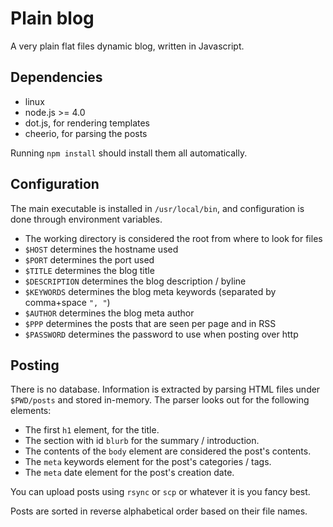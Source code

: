 # Plain blog

A very plain flat files dynamic blog, written in Javascript.

## Dependencies

- linux
- node.js >= 4.0
- dot.js, for rendering templates
- cheerio, for parsing the posts

Running ```npm install``` should install them all automatically.

## Configuration

The main executable is installed in ```/usr/local/bin```, and configuration is
done through environment variables.

- The working directory is considered the root from where to look for files
- ```$HOST``` determines the hostname used
- ```$PORT``` determines the port used
- ```$TITLE``` determines the blog title
- ```$DESCRIPTION``` determines the blog description / byline
- ```$KEYWORDS``` determines the blog meta keywords (separated by comma+space ```", "```)
- ```$AUTHOR``` determines the blog meta author
- ```$PPP``` determines the posts that are seen per page and in RSS
- ```$PASSWORD``` determines the password to use when posting over http

## Posting

There is no database. Information is extracted by parsing HTML files under
```$PWD/posts``` and stored in-memory. The parser looks out for the following
elements:

- The first ```h1``` element, for the title.
- The section with id ```blurb``` for the summary / introduction.
- The contents of the ```body``` element are considered the post's contents.
- The ```meta``` keywords element for the post's categories / tags.
- The ```meta``` date element for the post's creation date.

You can upload posts using ```rsync``` or ```scp``` or whatever it is you fancy best.

Posts are sorted in reverse alphabetical order based on their file names.
